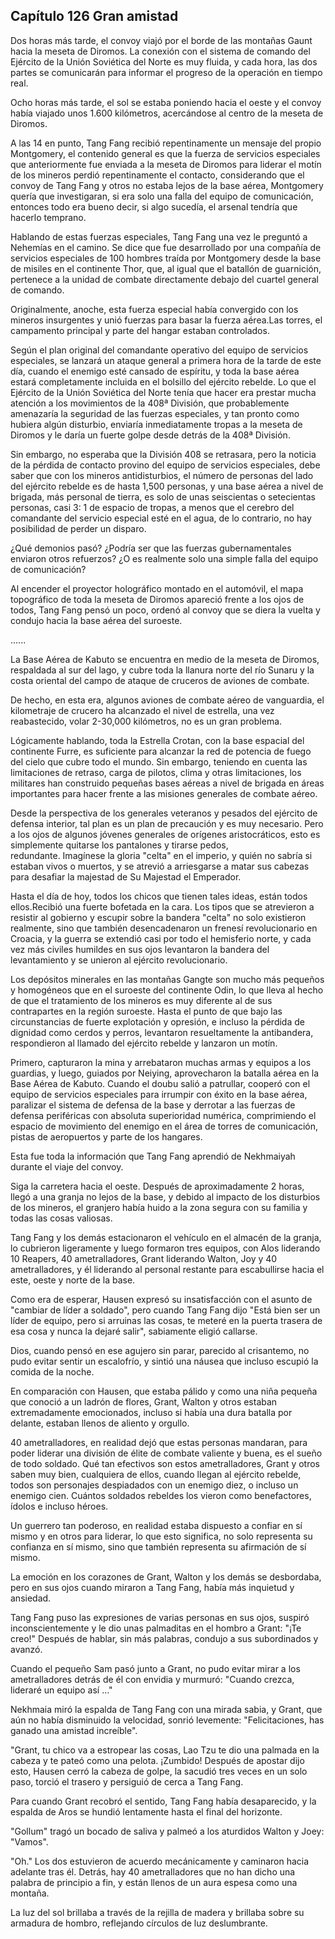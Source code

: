 
## Capítulo 126 Gran amistad

Dos horas más tarde, el convoy viajó por el borde de las montañas Gaunt hacia la meseta de Diromos. La conexión con el sistema de comando del Ejército de la Unión Soviética del Norte es muy fluida, y cada hora, las dos partes se comunicarán para informar el progreso de la operación en tiempo real.

Ocho horas más tarde, el sol se estaba poniendo hacia el oeste y el convoy había viajado unos 1.600 kilómetros, acercándose al centro de la meseta de Diromos.

A las 14 en punto, Tang Fang recibió repentinamente un mensaje del propio Montgomery, el contenido general es que la fuerza de servicios especiales que anteriormente fue enviada a la meseta de Diromos para liderar el motín de los mineros perdió repentinamente el contacto, considerando que el convoy de Tang Fang y otros no estaba lejos de la base aérea, Montgomery quería que investigaran, si era solo una falla del equipo de comunicación, entonces todo era bueno decir, si algo sucedía, el arsenal tendría que hacerlo temprano.

Hablando de estas fuerzas especiales, Tang Fang una vez le preguntó a Nehemías en el camino. Se dice que fue desarrollado por una compañía de servicios especiales de 100 hombres traída por Montgomery desde la base de misiles en el continente Thor, que, al igual que el batallón de guarnición, pertenece a la unidad de combate directamente debajo del cuartel general de comando.

Originalmente, anoche, esta fuerza especial había convergido con los mineros insurgentes y unió fuerzas para basar la fuerza aérea.Las torres, el campamento principal y parte del hangar estaban controlados.

Según el plan original del comandante operativo del equipo de servicios especiales, se lanzará un ataque general a primera hora de la tarde de este día, cuando el enemigo esté cansado de espíritu, y toda la base aérea estará completamente incluida en el bolsillo del ejército rebelde. Lo que el Ejército de la Unión Soviética del Norte tenía que hacer era prestar mucha atención a los movimientos de la 408ª División, que probablemente amenazaría la seguridad de las fuerzas especiales, y tan pronto como hubiera algún disturbio, enviaría inmediatamente tropas a la meseta de Diromos y le daría un fuerte golpe desde detrás de la 408ª División.

Sin embargo, no esperaba que la División 408 se retrasara, pero la noticia de la pérdida de contacto provino del equipo de servicios especiales, debe saber que con los mineros antidisturbios, el número de personas del lado del ejército rebelde es de hasta 1,500 personas, y una base aérea a nivel de brigada, más personal de tierra, es solo de unas seiscientas o setecientas personas, casi 3: 1 de espacio de tropas, a menos que el cerebro del comandante del servicio especial esté en el agua, de lo contrario, no hay posibilidad de perder un disparo.

¿Qué demonios pasó? ¿Podría ser que las fuerzas gubernamentales enviaron otros refuerzos? ¿O es realmente solo una simple falla del equipo de comunicación?

Al encender el proyector holográfico montado en el automóvil, el mapa topográfico de toda la meseta de Diromos apareció frente a los ojos de todos, Tang Fang pensó un poco, ordenó al convoy que se diera la vuelta y condujo hacia la base aérea del suroeste.

......

La Base Aérea de Kabuto se encuentra en medio de la meseta de Diromos, respaldada al sur del lago, y cubre toda la llanura norte del río Sunaru y la costa oriental del campo de ataque de cruceros de aviones de combate.

De hecho, en esta era, algunos aviones de combate aéreo de vanguardia, el kilometraje de crucero ha alcanzado el nivel de estrella, una vez reabastecido, volar 2-30,000 kilómetros, no es un gran problema.

Lógicamente hablando, toda la Estrella Crotan, con la base espacial del continente Furre, es suficiente para alcanzar la red de potencia de fuego del cielo que cubre todo el mundo. Sin embargo, teniendo en cuenta las limitaciones de retraso, carga de pilotos, clima y otras limitaciones, los militares han construido pequeñas bases aéreas a nivel de brigada en áreas importantes para hacer frente a las misiones generales de combate aéreo.

Desde la perspectiva de los generales veteranos y pesados del ejército de defensa interior, tal plan es un plan de precaución y es muy necesario. Pero a los ojos de algunos jóvenes generales de orígenes aristocráticos, esto es simplemente quitarse los pantalones y tirarse pedos, redundante. Imagínese la gloria "celta" en el imperio, y quién no sabría si estaban vivos o muertos, y se atrevió a arriesgarse a matar sus cabezas para desafiar la majestad de Su Majestad el Emperador.

Hasta el día de hoy, todos los chicos que tienen tales ideas, están todos ellos.Recibió una fuerte bofetada en la cara. Los tipos que se atrevieron a resistir al gobierno y escupir sobre la bandera "celta" no solo existieron realmente, sino que también desencadenaron un frenesí revolucionario en Croacia, y la guerra se extendió casi por todo el hemisferio norte, y cada vez más civiles humildes en sus ojos levantaron la bandera del levantamiento y se unieron al ejército revolucionario.

Los depósitos minerales en las montañas Gangte son mucho más pequeños y homogéneos que en el suroeste del continente Odin, lo que lleva al hecho de que el tratamiento de los mineros es muy diferente al de sus contrapartes en la región suroeste. Hasta el punto de que bajo las circunstancias de fuerte explotación y opresión, e incluso la pérdida de dignidad como cerdos y perros, levantaron resueltamente la antibandera, respondieron al llamado del ejército rebelde y lanzaron un motín.

Primero, capturaron la mina y arrebataron muchas armas y equipos a los guardias, y luego, guiados por Neiying, aprovecharon la batalla aérea en la Base Aérea de Kabuto. Cuando el doubu salió a patrullar, cooperó con el equipo de servicios especiales para irrumpir con éxito en la base aérea, paralizar el sistema de defensa de la base y derrotar a las fuerzas de defensa periféricas con absoluta superioridad numérica, comprimiendo el espacio de movimiento del enemigo en el área de torres de comunicación, pistas de aeropuertos y parte de los hangares.

Esta fue toda la información que Tang Fang aprendió de Nekhmaiyah durante el viaje del convoy.

Siga la carretera hacia el oeste. Después de aproximadamente 2 horas, llegó a una granja no lejos de la base, y debido al impacto de los disturbios de los mineros, el granjero había huido a la zona segura con su familia y todas las cosas valiosas.

Tang Fang y los demás estacionaron el vehículo en el almacén de la granja, lo cubrieron ligeramente y luego formaron tres equipos, con Alos liderando 10 Reapers, 40 ametralladores, Grant liderando Walton, Joy y 40 ametralladores, y él liderando al personal restante para escabullirse hacia el este, oeste y norte de la base.

Como era de esperar, Hausen expresó su insatisfacción con el asunto de "cambiar de líder a soldado", pero cuando Tang Fang dijo "Está bien ser un líder de equipo, pero si arruinas las cosas, te meteré en la puerta trasera de esa cosa y nunca la dejaré salir", sabiamente eligió callarse.

Dios, cuando pensó en ese agujero sin parar, parecido al crisantemo, no pudo evitar sentir un escalofrío, y sintió una náusea que incluso escupió la comida de la noche.

En comparación con Hausen, que estaba pálido y como una niña pequeña que conoció a un ladrón de flores, Grant, Walton y otros estaban extremadamente emocionados, incluso si había una dura batalla por delante, estaban llenos de aliento y orgullo.

40 ametralladores, en realidad dejó que estas personas mandaran, para poder liderar una división de élite de combate valiente y buena, es el sueño de todo soldado. Qué tan efectivos son estos ametralladores, Grant y otros saben muy bien, cualquiera de ellos, cuando llegan al ejército rebelde, todos son personajes despiadados con un enemigo diez, o incluso un enemigo cien. Cuántos soldados rebeldes los vieron como benefactores, ídolos e incluso héroes.

Un guerrero tan poderoso, en realidad estaba dispuesto a confiar en sí mismo y en otros para liderar, lo que esto significa, no solo representa su confianza en sí mismo, sino que también representa su afirmación de sí mismo.

La emoción en los corazones de Grant, Walton y los demás se desbordaba, pero en sus ojos cuando miraron a Tang Fang, había más inquietud y ansiedad.

Tang Fang puso las expresiones de varias personas en sus ojos, suspiró inconscientemente y le dio unas palmaditas en el hombro a Grant: "¡Te creo!" Después de hablar, sin más palabras, condujo a sus subordinados y avanzó.

Cuando el pequeño Sam pasó junto a Grant, no pudo evitar mirar a los ametralladores detrás de él con envidia y murmuró: "Cuando crezca, lideraré un equipo así ..."

Nekhmaia miró la espalda de Tang Fang con una mirada sabia, y Grant, que aún no había disminuido la velocidad, sonrió levemente: "Felicitaciones, has ganado una amistad increíble".

"Grant, tu chico va a estropear las cosas, Lao Tzu te dio una palmada en la cabeza y te pateó como una pelota. ¡Zumbido! Después de apostar dijo esto, Hausen cerró la cabeza de golpe, la sacudió tres veces en un solo paso, torció el trasero y persiguió de cerca a Tang Fang.

Para cuando Grant recobró el sentido, Tang Fang había desaparecido, y la espalda de Aros se hundió lentamente hasta el final del horizonte.

"Gollum" tragó un bocado de saliva y palmeó a los aturdidos Walton y Joey: "Vamos".

"Oh." Los dos estuvieron de acuerdo mecánicamente y caminaron hacia adelante tras él. Detrás, hay 40 ametralladores que no han dicho una palabra de principio a fin, y están llenos de un aura espesa como una montaña.

La luz del sol brillaba a través de la rejilla de madera y brillaba sobre su armadura de hombro, reflejando círculos de luz deslumbrante.